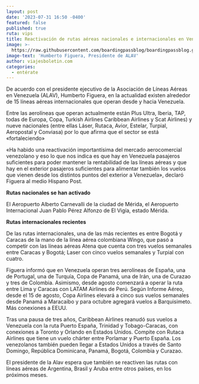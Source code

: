 ```yaml
---
layout: post
date: '2023-07-31 16:50 -0400'
featured: false
published: true
ruta: vips
title: Reactivación de rutas aéreas nacionales e internacionales en Venezuela
image: >-
  https://raw.githubusercontent.com/boardingpassblog/boardingpassblog.github.io/main/assets/images/Humberto-Figuera.jpg
image-text: 'Humberto Figuera, Presidente de ALAV'
author: viajesboletin.com
categories:
  - entérate
---
```

De acuerdo con el presidente ejecutivo de la Asociación de Líneas Aéreas en Venezuela (ALAV), Humberto Figuera, en la actualidad existen alrededor de 15 líneas aéreas internacionales que operan desde y hacia Venezuela.

Entre las aerolíneas que operan actualmente están Plus Ultra, Iberia, TAP, todas de Europa, Copa, Turkish Airlines Caribbean Airlines y Scat Airlines) y nueve nacionales (entre ellas Láser, Rutaca, Avior, Estelar, Turpial, Aeropostal y Conviasa) por lo que afirma que el sector se está «fortaleciendo»

«Ha habido una reactivación importantísima del mercado aerocomercial venezolano y eso lo que nos indica es que hay en Venezuela pasajeros suficientes para poder mantener la rentabilidad de las líneas aéreas y que hay en el exterior pasajeros suficientes para alimentar también los vuelos que vienen desde los distintos puntos del exterior a Venezuela», declaró Figuera al medio Hispano Post.

**Rutas nacionales se han activado**

El Aeropuerto Alberto Carnevalli de la ciudad de Mérida, el Aeropuerto Internacional Juan Pablo Pérez Alfonzo de El Vigía, estado Mérida.

**Rutas internacionales recientes**

De las rutas internacionales, una de las más recientes es entre Bogotá y Caracas de la mano de la línea aérea colombiana Wingo, que pasó a competir con las líneas aéreas Atena que cuenta con tres vuelos semanales entre Caracas y Bogotá; Laser con cinco vuelos semanales y Turpial con cuatro.

Figuera informó que en Venezuela operan tres aerolíneas de España, una de Portugal, una de Turquía, Copa de Panamá, una de Irán, una de Curazao y tres de Colombia. Asimismo, desde agosto comenzará a operar la ruta entre Lima y Caracas con LATAM Airlines de Perú. Según Informe Aéreo, desde el 15 de agosto, Copa Airlines elevará a cinco sus vuelos semanales desde Panamá a Maracaibo y para octubre agregará vuelos a Barquisimeto.
Más conexiones a EEUU.

Tras una pausa de tres años, Caribbean Airlines reanudó sus vuelos a Venezuela con la ruta Puerto España, Trinidad y Tobago-Caracas, con conexiones a Toronto y Orlando en Estados Unidos. Compite con Rutaca Airlines que tiene un vuelo chárter entre Porlamar y Puerto España. Los venezolanos también pueden llegar a Estados Unidos a través de Santo Domingo, República Dominicana, Panamá, Bogotá, Colombia y Curazao.

El presidente de la Alav espera que también se reactiven las rutas con líneas aéreas de Argentina, Brasil y Aruba entre otros países, en los próximos meses.
